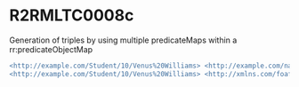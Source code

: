 
# R2RMLTC0008c
Generation of triples by using multiple predicateMaps within a rr:predicateObjectMap

```diff
<http://example.com/Student/10/Venus%20Williams> <http://example.com/name> "Venus Williams" .
<http://example.com/Student/10/Venus%20Williams> <http://xmlns.com/foaf/0.1/name> "Venus Williams" .
```
